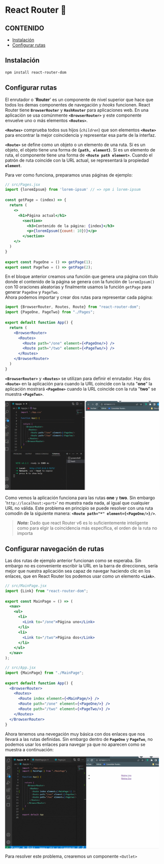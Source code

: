 # React Router :rocket:


## CONTENIDO

- [Instalación](#instalacion)
- [Configurar rutas](#configurar-rutas)



<a name="instalacion"></a>
## Instalación

```bash
npm install react-router-dom
```

<a name="configurar-rutas"></a>
## Configurar rutas

El enrutador o '**Router**' es un componente de nivel superior que hace que todos los demas componentes de navegación y *hooks* funcionen. React Router tiene **`BrowserRouter`** y **`HashRouter`** para aplicaciones web. En una aplicación se usa comúnmente **`<BrowserRouter>`** y este componente envuelve uno o más elementos **`<Routes>`**.  

**`<Routes>`** comprueba todos sus hijos (*`children`*) que son elementos **`<Route>`** para encontrar la mejor coincidencia y representar esa parte de la interfaz.  

**`<Route>`** se define como un objeto o un elemento de una ruta. Si es un objeto, el objeto tiene una forma de **`{path, element}`**. Si es un elemento de ruta, el componente tiene una forma de **`<Route path element>`**. Cuando el patrón de ruta coincide con la URL actual, se representará la propiedad **`element`**.  

Para ver como funciona, preparamos unas páginas de ejemplo:  

```jsx
// src/Pages.jsx
import {loremIpsum} from 'lorem-ipsum' // => npm i lorem-ipsum

const getPage = (index) => {
  return (
  	<>
  	  <h1>Página actual</h1>
  	    <section>
  	      <h3>Contenido de la página: {index}</h3>
  	      <p>{loremIpsum({count: 10})}</p>
  	    </section>
  	</>
  )
}

export const PageOne = () => getPage(1);
export const PageTwo = () => getPage(2);
```

En el bloque anterior creamos una función que genera una página con título donde el contenido de la página se genera con la función de `loremIpsum()` con 10 oraciones aleatorias y finalmente usamos la función `getPage` para generar `PageOne` y `PageTwo`.  
Ahora podemos importar y crear dos rutas para representar cada página:  


```jsx
import {BrowserRouter, Routes, Route} from "react-router-dom";
import {PageOne, PageTwo} from "./Pages";

export default function App() {
  return (
    <BrowserRouter>
  	  <Routes>
  	    <Route path="/one" element={<PageOne/>} />
  	    <Route path="/two" element={<PageTwo/>} />
  	  </Routes>
    </BrowserRouter>
  )
}
```

**`<BrowserRouter>`** y **`<Routes>`** se utilizan para definir el enrutador. Hay dos **`<Route>`** en la aplicación para cuando la URL coincide con la ruta "**one**" la aplicación mostrará **`<PageOne>`** cuando la URL coincide con la ruta "**two**" se muestra **`<PageTwo>`**.

![React router gif](./assets/01.gif)

Como vemos la aplicación funciona para las rutas **one** y **two**. Sin embargo '`http://localhost:<port>`' no muestra nada nada, al igual que cualquier URL no válida. Este problema en principio se puede resolver con una ruta comodín de la siguiente manera: **`<Route path="*" element={<PageOne/>}/>`**.  

> ***Nota:*** Dado que react Router v6 es lo suficientemente inteligente como para elgir la coincidencia más específica, el orden de la ruta no importa

## Configurar navegación de rutas

Las dos rutas de ejemplo anterior funcionan como se esperaba. Sin embargo no es conveniente escribir la URL en la barra de direcciones, sería mejor que nuestra aplicación sea capaz de navegar haciendo clic en los enlaces, que en React Router los podemos usar como un elemento **`<Link>`**.  

```jsx
// src/MainPage.jsx
import {Link} from "react-router-dom";

export const MainPage = () => (
  <nav>
    <ul>
      <li>
        <Link to="/one">Página uno</Link>
      </li>
      <li>
        <Link to="/two">Página dos</Link>
      </li>
    </ul>
  </nav>
);
```

```jsx
// src/App.jsx
import {MainPage} from "./MainPage";

export default function App() {
  <BrowserRouter>
    <Routes>
      <Route index element={<MainPage/>} />
      <Route path="/one" element={<PageOne/>} />
      <Route path="/two" element={<PageTwo/>} />
    </Routes>
  </BrowserRouter>
}
```

Ahora tenemos una nevegación muy básica con dos enlaces que nos llevará a las rutas definidas. Sin embargo dentro de **`PageOne`** y **`PageTwo`**, no podemos usar los enlaces para navegar ya que no aparecen como se muestra a continuación:  

![React router gif](./assets/02.gif)


Para resolver este problema, crearemos un componente `<Outlet>`







